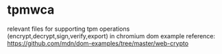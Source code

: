 # tpmwca

relevant files for supporting tpm operations (encrypt,decrypt,sign,verify,export) in chromium
dom example reference: https://github.com/mdn/dom-examples/tree/master/web-crypto
